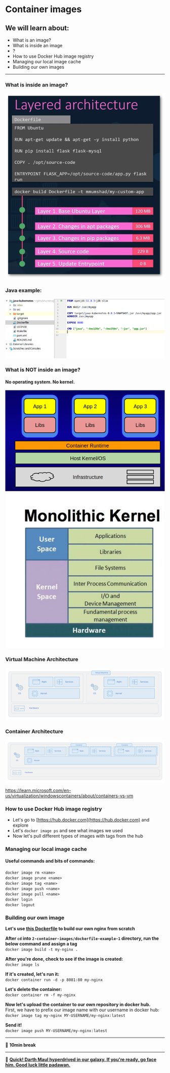 # Container images
## We will learn about:
- What is an image?
- What is inside an image
- ?
- How to use Docker Hub image registry
- Managing our local image cache
- Building our own images
<hr>

### What is inside an image?
![](../../media/module-2/layered-architecture.png)
### Java example:
![](../../media/module-2/java-dockerfile.png)
### What is NOT inside an image?
#### No operating system. No kernel.
![](../../media/module-2/os-container-layering.png)
![Monolithic-architecture-diagram.svg](../../media/module-2/Monolithic-architecture-diagram.jpg)

### Virtual Machine Architecture
![virtual-machine-diagram.svg](../../media/module-2/virtual-machine-diagram.svg)

### Container Architecture
![container-diagram.svg](../../media/module-2/container-diagram.svg)

https://learn.microsoft.com/en-us/virtualization/windowscontainers/about/containers-vs-vm

### How to use Docker Hub image registry
- Let's go to [https://hub.docker.com](https://hub.docker.com) and explore
- Let's `docker image ps` and see what images we used
- Now let's pull different types of images with tags from the hub
### Managing our local image cache
#### Useful commands and bits of commands:
`docker image rm <name>`\
`docker image prune <name>`\
`docker image tag <name>`\
`docker image push <name>`\
`docker image pull <name>`\
`docker login`\
`docker logout`
### Building our own image
**Let's use [this Dockerfile](dockerfile-example-1/Dockerfile) to build our own nginx from scratch**

**After `cd` into `2-container-images/dockerfile-example-1` directory, run the below command and assign a tag**\
`docker image build -t my-nginx .`

**After you're done, check to see if the image is created:**\
`docker image ls`

**If it's created, let's run it:**\
`docker container run -d -p 8081:80 my-nginx`

**Let's delete the container:**\
`docker container rm -f my-nginx`

**Now let's upload the container to our own repository in docker hub.**\
First, we have to prefix our image name with our username in docker hub:\
`docker image tag my-nginx MY-USERNAME/my-nginx:latest`

**Send it!**\
`docker image push MY-USERNAME/my-nginx:latest`

<hr>

🌌 **10min break**


<hr>

🌌 **[Quick! Darth Maul hyperdrived in our galaxy. If you're ready, go face him. Good luck little padawan.](homework/README.md)**
